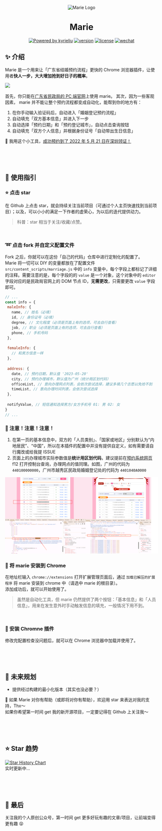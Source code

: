 <p align="center"><img width="100" src="./images/logo.png" alt="Marie Logo"></p>
<h1 align="center">Marie</h1>
<p align="center">
  <a target="_blank" href="https://kyrieliu.cn"><img src="https://img.shields.io/badge/Powered-kyrieliu-red" alt="Powered by kyrieliu"></a>
  <a href="javascript:void(0)"><img src="https://img.shields.io/badge/Version-1.0.0-blue" alt="version"></a>
  <a href="javascript:void(0)"><img src="https://img.shields.io/badge/License-MIT-blueviolet" alt="license"></a>
  <a target="_blank" href="https://kyrieliu.cn/images/qrcode.jpg"><img src="https://img.shields.io/badge/Consult-Wechat%20Official%20Account-green" alt="wechat"></a>
</p>
  
## :sparkles: 介绍
Marie 是一个用来让「广东省结婚预约流程」更快的 Chrome 浏览器插件，让使用者**快人一步，大大增加抢到好日子的概率**。  
<p aligh="center"><img src="https://user-images.githubusercontent.com/15645147/222876512-cb7478f1-6bc2-4977-af95-ebcbe649f460.png"/></p>  

首先，你只能在[广东省民政局的 PC 端官网](https://www.gdhy.gov.cn/wsyy/index.jsp)上使用 marie。
其次，因为一些客观因素， marie 并不能让整个预约流程都变成自动化，能帮到你的地方有：  
1. 在你手动输入验证码后，自动进入「婚姻登记预约流程」
2. 自动填充「双方基本信息」并进入下一步
3. 自动选择「预约日期」和「预约登记城市」，自动点击查询按钮
4. 自动填充「双方个人信息」并根据身份证号「自动带出生日信息」
  
  
💍 我用这个小工具，[成功预约到了 2022 年 5 月 21 日在深圳领证！](https://mp.weixin.qq.com/s/GFRXOsCjGNvi7lU5NwHWyw)  
  
<br><br><br>

## :bookmark: 使用指引
### :star: 点击 star
在 Github 上点击 star，就会持续关注当前项目（可通过个人主页快速找到当前项目）；以及，可以小小的满足一下作者的虚荣心，为以后的迭代提供动力。
> 科普：star 相当于关注/收藏/点赞。  
  
<br>

### :loop: 点击 fork 并自定义配置文件
Fork 之后，你就可以在这份「自己的代码」仓库中进行定制化的配置了。  
Marie 将一切可以 DIY 的变量都放在了配置文件 ```src/content_scripts/marriage.js``` 中的 `info` 变量中，每个字段上都标记了详细的注释。需要注意的是，每个字段的的 `value` 是一个对象，这个对象中的 `editor` 字段对应的是民政局官网上的 DOM 节点 ID，**无需更改**，只需要更改 `value` 字段即可。  
 ```javascript
// ...
const info = {
  maleInfo: {
    name, // 姓名（必填）
    id, // 身份证号（必填）
    degree, // 文化程度（必须是页面上有的选项，可去自行查看）
    job, // 职业（必须是页面上有的选项，可去自行查看）
    phone, // 手机号码
  },

  femaleInfo: {
    // 和男方信息一样
  },

  address: {
    date, // 预约日期，默认值 '2023-05-20'
    city, // 预约办理城市，默认值为广州（统计用区划代码）
    officeList, // 意向办理网点列表，会依次尝试选择，建议多填几个志愿以免抢不到
    timeList, // 意向办理时间列表，会依次尝试选择
  },

  notifyValue, // 短信通知选择男方/女方手机号 01: 男 02: 女
}
// ...
```
  
### :rotating_light: 注意！注意！注意！
1. 在第一页的基本信息中，双方的「人员类别」、「国家或地区」分别默认为“内地居民”、“中国”，所以在本插件的配置中并没有提供自定义，如有需要请自行魔改或给我提 ISSUE
2. 页面上的办理城市实际参数值是**统计用区划代码**，建议提前在[预约系统网页](https://www.gdhy.gov.cn/) f12 打开控制台查询，办理网点的值同理。如图，广州的代码为 `440100000000`，广州市越秀区民政局婚姻登记处的代码为 `4401040A0000`

<p align="center"><img width="800" src="./images/example.png" alt="Marie Logo"></p>

  
### :calling: 将 marie 安装到 Chrome
在地址栏输入 `chrome://extensions` 打开扩展管理页面后，通过 `加载已解压的扩展程序` 将 marie 安装到 chrome 中（请选中 marie 的根目录）。  
添加成功后，就可以开始使用了。  
> 虽然是自动化工具，但 marie 仍然提供了两个按钮：「基本信息」和「人员信息」，用来在发生意外时手动触发信息的填充，一般情况下用不到。
  
<br>

### :rocket: 安装 Chromne 插件
修改完配置检查没问题后，就可以在 Chrome 浏览器中加载并使用了。  
  
<br><br><br>

## :flags: 未来规划
- 提供经过构建的最小化版本（其实也没必要？）
  
:star2: 如果 Marie 对你有帮助（或即将对你有帮助），欢迎用 star 来表达对我的支持，Thx～   
如果你希望第一时间 get 我的新开源项目，一定要记得在 Github 上关注我～
  
<br><br><br>

## :star: Star 趋势
[![Star History Chart](https://api.star-history.com/svg?repos=kkkyrie/marie&type=Date)](https://star-history.com/#kkkyrie/marie&Date)  
实时更新中...

<br><br><br>

## :green_heart: 最后
关注我的个人原创公众号，第一时间 get 更多好玩有趣的文章/项目，让前端变得更有趣 :stuck_out_tongue_closed_eyes:  
<p align="center"><img width="350" alt="" src="https://kyrieliu.cn/images/qrcode2.jpg"></p>
